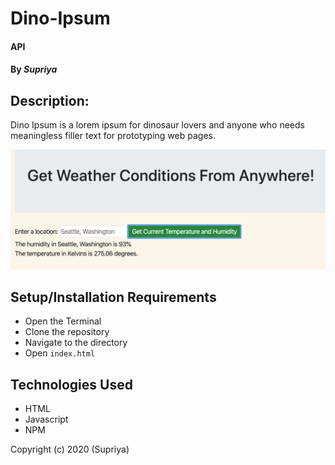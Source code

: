 # **Dino-Ipsum**

#### API

#### By _**Supriya**_

## Description:

Dino Ipsum is a lorem ipsum for dinosaur lovers and anyone who needs meaningless filler text for prototyping web pages.

![Screenshot](https://github.com/priyaraj7/weather/raw/master/img/Screenshot.png)

## Setup/Installation Requirements

- Open the Terminal
- Clone the repository
- Navigate to the directory
- Open `index.html`

## Technologies Used

- HTML
- Javascript
- NPM

Copyright (c) 2020 (Supriya)
